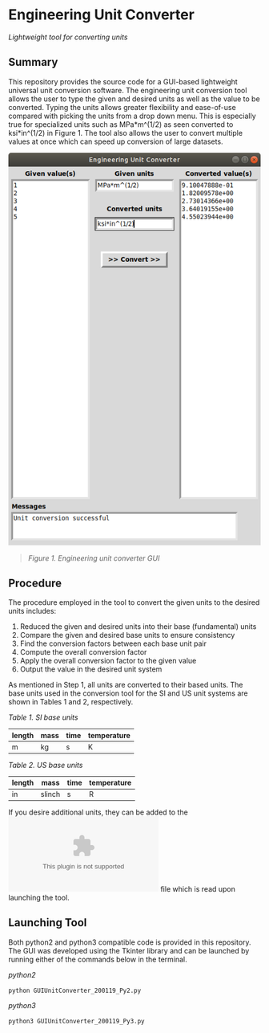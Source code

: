 # Engineering Unit Converter
*Lightweight tool for converting units*

## Summary
This repository provides the source code for a GUI-based lightweight universal unit conversion software. The engineering unit conversion tool allows the user to type the given and desired units as well as the value to be converted. Typing the units allows greater flexibility and ease-of-use compared with picking the units from a drop down menu. This is especially true for specialized units such as MPa\*m^(1/2) as seen converted to ksi\*in^(1/2) in Figure 1. The tool also allows the user to convert multiple values at once which can speed up conversion of large datasets. 

![](EngineeringUnitConverterGUI.png)
>*Figure 1. Engineering unit converter GUI*

## Procedure
The procedure employed in the tool to convert the given units to the desired units includes:
1. Reduced the given and desired units into their base (fundamental) units
2. Compare the given and desired base units to ensure consistency
3. Find the conversion factors between each base unit pair
4. Compute the overall conversion factor
5. Apply the overall conversion factor to the given value
6. Output the value in the desired unit system

As mentioned in Step 1, all units are converted to their based units. The base units used in the conversion tool for the SI and US unit systems are shown in Tables 1 and 2, respectively.

*Table 1. SI base units*

| length  | mass | time | temperature |
| ------------- | ------------- | ------------- | ------------- |
|m|kg|s|K|

*Table 2. US base units*

| length  | mass | time | temperature |
| ------------- | ------------- | ------------- | ------------- |
|in|slinch|s|R|

If you desire additional units, they can be added to the ![Units.csv](Units.csv) file which is read upon launching the tool.

## Launching Tool
Both python2 and python3 compatible code is provided in this repository. The GUI was developed using the Tkinter library and can be launched by running either of the commands below in the terminal.

*python2*
```
python GUIUnitConverter_200119_Py2.py
```

*python3*
```
python3 GUIUnitConverter_200119_Py3.py
```
